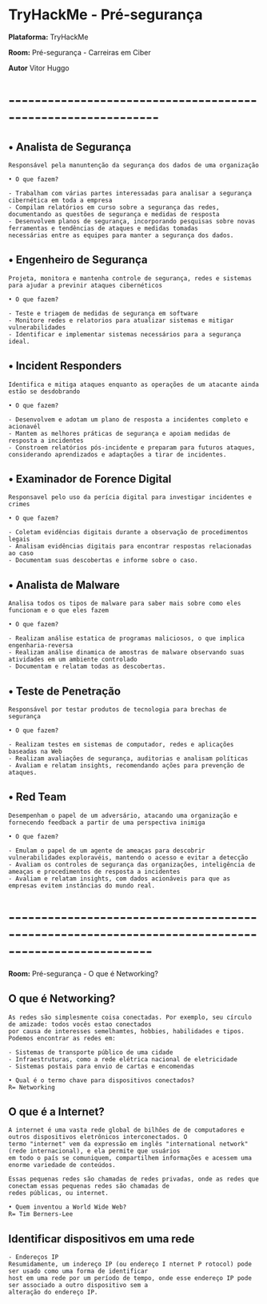 # TryHackMe - Pré-segurança

**Plataforma:** TryHackMe

**Room:** Pré-segurança - Carreiras em Ciber

**Autor** Vitor Huggo
# -------------------------------------------------------------


## • Analista de Segurança 
    Responsável pela manuntenção da segurança dos dados de uma organização

    • O que fazem?

    - Trabalham com várias partes interessadas para analisar a segurança cibernética em toda a empresa 
    - Compilam relatórios em curso sobre a segurança das redes, documentando as questões de segurança e medidas de resposta 
    - Desenvolvem planos de segurança, incorporando pesquisas sobre novas ferramentas e tendências de ataques e medidas tomadas
    necessárias entre as equipes para manter a segurança dos dados.

## • Engenheiro de Segurança 
    Projeta, monitora e mantenha controle de segurança, redes e sistemas para ajudar a previnir ataques cibernéticos

    • O que fazem?

    - Teste e triagem de medidas de segurança em software
    - Monitore redes e relatorios para atualizar sistemas e mitigar vulnerabilidades 
    - Identificar e implementar sistemas necessários para a segurança ideal.

## • Incident Responders
    Identifica e mitiga ataques enquanto as operações de um atacante ainda estão se desdobrando

    • O que fazem? 

    - Desenvolvem e adotam um plano de resposta a incidentes completo e acionavél
    - Mantem as melhores práticas de segurança e apoiam medidas de resposta a incidentes
    - Constroem relatórios pós-incidente e preparam para futuros ataques, considerando aprendizados e adaptações a tirar de incidentes.

## • Examinador de Forence Digital
    Responsavel pelo uso da perícia digital para investigar incidentes e crimes

    • O que fazem?

    - Coletam evidências digitais durante a observação de procedimentos legais 
    - Analisam evidências digitais para encontrar respostas relacionadas ao caso
    - Documentam suas descobertas e informe sobre o caso.

## • Analista de Malware
    Analisa todos os tipos de malware para saber mais sobre como eles funcionam e o que eles fazem

    • O que fazem?

    - Realizam análise estatica de programas maliciosos, o que implica engenharia-reversa
    - Realizam análise dinamica de amostras de malware observando suas atividades em um ambiente controlado
    - Documentam e relatam todas as descobertas.

## • Teste de Penetração 
    Responsável por testar produtos de tecnologia para brechas de segurança 

    • O que fazem?

    - Realizam testes em sistemas de computador, redes e aplicações baseadas na Web
    - Realizam avaliações de segurança, auditorias e analisam políticas
    - Avaliam e relatam insights, recomendando ações para prevenção de ataques.

## • Red Team 
    Desempenham o papel de um adversário, atacando uma organização e fornecendo feedback a partir de uma perspectiva inimiga 

    • O que fazem?

    - Emulam o papel de um agente de ameaças para descobrir vulnerabilidades exploravéis, mantendo o acesso e evitar a detecção
    - Avaliam os controles de segurança das organizações, inteligência de ameaças e procedimentos de resposta a incidentes 
    - Avaliam e relatam insights, com dados acionáveis para que as empresas evitem instâncias do mundo real.
# --------------------------------------------------------------------------------------------------

**Room:** Pré-segurança - O que é Networking?

## O que é Networking?
    As redes são simplesmente coisa conectadas. Por exemplo, seu círculo de amizade: todos vocês estao conectados
    por causa de interesses semelhamtes, hobbies, habilidades e tipos. Podemos encontrar as redes em: 

    - Sistemas de transporte público de uma cidade
    - Infraestruturas, como a rede elétrica nacional de eletricidade
    - Sistemas postais para envio de cartas e encomendas

    • Qual é o termo chave para dispositivos conectados?
    R= Networking

## O que é a Internet?
    A internet é uma vasta rede global de bilhões de de computadores e outros dispositivos eletrônicos interconectados. O
    termo "internet" vem da expressão em inglês "international network" (rede internacional), e ela permite que usuários 
    em todo o país se comuniquem, compartilhem informações e acessem uma enorme variedade de conteúdos.
    
    Essas pequenas redes são chamadas de redes privadas, onde as redes que conectam essas pequenas redes são chamadas de
    redes públicas, ou internet.
    
    • Quem inventou a World Wide Web?
    R= Tim Berners-Lee

## Identificar dispositivos em uma rede 
    
    - Endereços IP
    Resumidamente, um indereço IP (ou endereço I nternet P rotocol) pode ser usado como uma forma de identificar 
    host em uma rede por um período de tempo, onde esse endereço IP pode ser associado a outro dispositivo sem a
    alteração do endereço IP. 
